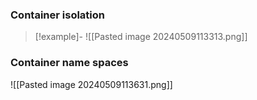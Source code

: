 

### Container isolation 
>[!example]-
![[Pasted image 20240509113313.png]]






### Container name spaces 
![[Pasted image 20240509113631.png]]

